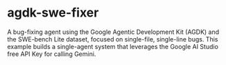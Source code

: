 # agdk-swe-fixer
A bug-fixing agent using the Google Agentic Development Kit (AGDK) and the SWE-bench Lite dataset, focused on single-file, single-line bugs. This example builds a single-agent system that leverages the Google AI Studio free API Key for calling Gemini.
